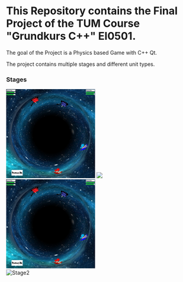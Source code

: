 # This Repository contains the Final Project of the TUM Course "Grundkurs C++" EI0501.

The goal of the Project is a Physics based Game with C++ Qt.

The project contains multiple stages and different unit types.

### Stages
<img src="https://github.com/xXBasti/WorldwarJump/blob/master/Images/Map1.png " width="240">
<img src="https://github.com/xXBasti/WorldwarJump/blob/master/Images/Map2.png " width="240">

<div class="row">
  <div class="column">
   <img src="https://github.com/xXBasti/WorldwarJump/blob/master/Images/Map1.png "  alt="Stage1" width="240">
  </div>
  <div class="column">
    <img src="https://github.com/xXBasti/WorldwarJump/blob/master/Images/Map2.png " alt="Stage2" width="240">
  </div>
</div> 
